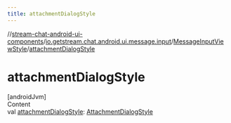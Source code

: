 ```yaml
---
title: attachmentDialogStyle
---
```

//[stream-chat-android-ui-components](../../../index.md)/[io.getstream.chat.android.ui.message.input](../index.md)/[MessageInputViewStyle](index.md)/[attachmentDialogStyle](attachmentDialogStyle.md)



# attachmentDialogStyle  
[androidJvm]  
Content  
val [attachmentDialogStyle](attachmentDialogStyle.md): [AttachmentDialogStyle](../../io.getstream.chat.android.ui.message.input.attachment.internal/AttachmentDialogStyle/index.md)  



